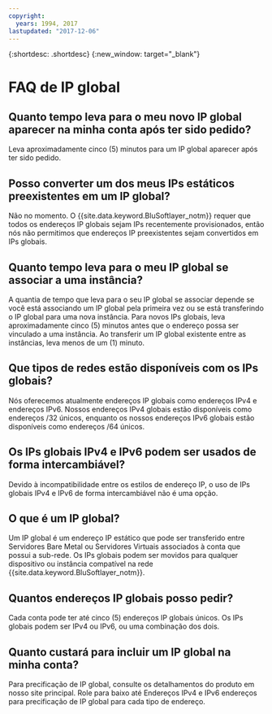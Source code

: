 ```yaml
---
copyright:
  years: 1994, 2017
lastupdated: "2017-12-06"
---
```

{:shortdesc: .shortdesc}
{:new_window: target="_blank"}

<a name="top"></a>
# FAQ de IP global

<a name="236"></a>
## Quanto tempo leva para o meu novo IP global aparecer na minha conta após ter sido pedido?

Leva aproximadamente cinco (5) minutos para um IP global aparecer após ter sido pedido.

<a name="238"></a>
## Posso converter um dos meus IPs estáticos preexistentes em um IP global?

Não no momento. O {{site.data.keyword.BluSoftlayer_notm}} requer que todos os endereços IP globais sejam IPs recentemente provisionados, então nós não permitimos que endereços IP preexistentes sejam convertidos em IPs globais.

<a name="237"></a>
## Quanto tempo leva para o meu IP global se associar a uma instância?

A quantia de tempo que leva para o seu IP global se associar depende se você está associando um IP global pela primeira vez ou se está transferindo o IP global para uma nova instância. Para novos IPs globais, leva aproximadamente cinco (5) minutos antes que o endereço possa ser vinculado a uma instância. Ao transferir um IP global existente entre as instâncias, leva menos de um (1) minuto.

<a name="233"></a>
## Que tipos de redes estão disponíveis com os IPs globais?

Nós oferecemos atualmente endereços IP globais como endereços IPv4 e endereços IPv6. Nossos endereços IPv4 globais estão disponíveis como endereços /32 únicos, enquanto os nossos endereços IPv6 globais estão disponíveis como endereços /64 únicos.

<a name="239"></a>
## Os IPs globais IPv4 e IPv6 podem ser usados de forma intercambiável?

Devido à incompatibilidade entre os estilos de endereço IP, o uso de IPs globais IPv4 e IPv6 de forma intercambiável não é uma opção.

<a name="232"></a>
## O que é um IP global?

Um IP global é um endereço IP estático que pode ser transferido entre Servidores Bare Metal ou Servidores Virtuais associados à conta que possui a sub-rede. Os IPs globais podem ser movidos para qualquer dispositivo ou instância compatível na rede {{site.data.keyword.BluSoftlayer_notm}}.

<a name="234"></a>
## Quantos endereços IP globais posso pedir?

Cada conta pode ter até cinco (5) endereços IP globais únicos. Os IPs globais podem ser IPv4 ou IPv6, ou uma combinação dos dois.

<a name="235"></a>
## Quanto custará para incluir um IP global na minha conta?

Para precificação de IP global, consulte os detalhamentos do produto em nosso site principal. Role para baixo até Endereços IPv4 e IPv6 endereços para precificação de IP global para cada tipo de endereço.
